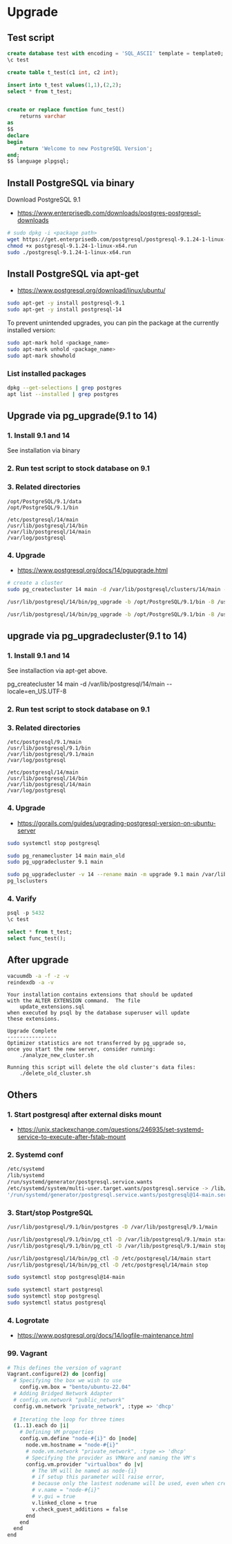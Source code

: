 # Upgrade

## Test script

```sql
create database test with encoding = 'SQL_ASCII' template = template0;
\c test

create table t_test(c1 int, c2 int);

insert into t_test values(1,1),(2,2);
select * from t_test;


create or replace function func_test()
    returns varchar
as
$$
declare
begin
    return 'Welcome to new PostgreSQL Version';
end;
$$ language plpgsql;

```

## Install PostgreSQL via binary

Download PostgreSQL 9.1

- https://www.enterprisedb.com/downloads/postgres-postgresql-downloads

```bash
# sudo dpkg -i <package path>
wget https://get.enterprisedb.com/postgresql/postgresql-9.1.24-1-linux-x64.run
chmod +x postgresql-9.1.24-1-linux-x64.run
sudo ./postgresql-9.1.24-1-linux-x64.run
```

## Install PostgreSQL via apt-get

- https://www.postgresql.org/download/linux/ubuntu/

```bash
sudo apt-get -y install postgresql-9.1
sudo apt-get -y install postgresql-14
```

To prevent unintended upgrades, you can pin the package at the currently installed version:

```bash
sudo apt-mark hold <package_name>
sudo apt-mark unhold <package_name>
sudo apt-mark showhold
```

### List installed packages

```bash
dpkg --get-selections | grep postgres
apt list --installed | grep postgres
```

## Upgrade via pg_upgrade(9.1 to 14)

### 1. Install 9.1 and 14

See installation via binary

### 2. Run test script to stock database on 9.1

### 3. Related directories

    /opt/PostgreSQL/9.1/data
    /opt/PostgreSQL/9.1/bin

    /etc/postgresql/14/main
    /usr/lib/postgresql/14/bin
    /var/lib/postgresql/14/main
    /var/log/postgresql

### 4. Upgrade

- https://www.postgresql.org/docs/14/pgupgrade.html

```bash
# create a cluster
sudo pg_createcluster 14 main -d /var/lib/postgresql/clusters/14/main --locale=en_US.UTF-8 --start-conf=manual

/usr/lib/postgresql/14/bin/pg_upgrade -b /opt/PostgreSQL/9.1/bin -B /usr/lib/postgresql/14/bin -d /opt/PostgreSQL/9.1/data -D /etc/postgresql/14/main --check

/usr/lib/postgresql/14/bin/pg_upgrade -b /opt/PostgreSQL/9.1/bin -B /usr/lib/postgresql/14/bin -d /opt/PostgreSQL/9.1/data -D /etc/postgresql/14/main

```

## upgrade via pg_upgradecluster(9.1 to 14)

### 1. Install 9.1 and 14

See installaction via apt-get above.

pg_createcluster 14 main -d /var/lib/postgresql/14/main --locale=en_US.UTF-8

### 2. Run test script to stock database on 9.1

### 3. Related directories

    /etc/postgresql/9.1/main
    /usr/lib/postgresql/9.1/bin
    /var/lib/postgresql/9.1/main
    /var/log/postgresql

    /etc/postgresql/14/main
    /usr/lib/postgresql/14/bin
    /var/lib/postgresql/14/main
    /var/log/postgresql

### 4. Upgrade

- https://gorails.com/guides/upgrading-postgresql-version-on-ubuntu-server

```bash
sudo systemctl stop postgresql

sudo pg_renamecluster 14 main main_old
sudo pg_upgradecluster 9.1 main

sudo pg_upgradecluster -v 14 --rename main -m upgrade 9.1 main /var/lib/postgresql/clusters/14/main
pg_lsclusters
```

### 4. Varify

```sql
psql -p 5432
\c test

select * from t_test;
select func_test();
```


## After upgrade

```bash
vacuumdb -a -f -z -v
reindexdb -a -v
```

    Your installation contains extensions that should be updated
    with the ALTER EXTENSION command.  The file
        update_extensions.sql
    when executed by psql by the database superuser will update
    these extensions.

    Upgrade Complete
    ----------------
    Optimizer statistics are not transferred by pg_upgrade so,
    once you start the new server, consider running:
        ./analyze_new_cluster.sh

    Running this script will delete the old cluster's data files:
        ./delete_old_cluster.sh


## Others

### 1. Start postgresql after external disks mount

- https://unix.stackexchange.com/questions/246935/set-systemd-service-to-execute-after-fstab-mount


### 2. Systemd conf
```bash
/etc/systemd
/lib/systemd
/run/systemd/generator/postgresql.service.wants
/etc/systemd/system/multi-user.target.wants/postgresql.service -> /lib/systemd/system/postgresql.service
'/run/systemd/generator/postgresql.service.wants/postgresql@14-main.service' -> '/lib/systemd/system/postgresql@.service'
```

### 3. Start/stop PostgreSQL 

```bash
/usr/lib/postgresql/9.1/bin/postgres -D /var/lib/postgresql/9.1/main

/usr/lib/postgresql/9.1/bin/pg_ctl -D /var/lib/postgresql/9.1/main start
/usr/lib/postgresql/9.1/bin/pg_ctl -D /var/lib/postgresql/9.1/main stop

/usr/lib/postgresql/14/bin/pg_ctl -D /etc/postgresql/14/main start
/usr/lib/postgresql/14/bin/pg_ctl -D /etc/postgresql/14/main stop
```

```bash
sudo systemctl stop postgresql@14-main

sudo systemctl start postgresql
sudo systemctl stop postgresql
sudo systemctl status postgresql
```

### 4. Logrotate

- https://www.postgresql.org/docs/14/logfile-maintenance.html

### 99. Vagrant

```bash
# This defines the version of vagrant
Vagrant.configure(2) do |config|
  # Specifying the box we wish to use
    config.vm.box = "bento/ubuntu-22.04"
  # Adding Bridged Network Adapter
  # config.vm.network "public_network"
  config.vm.network "private_network", :type => 'dhcp'
  
  # Iterating the loop for three times
  (1..1).each do |i|
    # Defining VM properties
    config.vm.define "node-#{i}" do |node|
      node.vm.hostname = "node-#{i}"
      # node.vm.network "private_network", :type => 'dhcp'
      # Specifying the provider as VMWare and naming the VM's
      config.vm.provider "virtualbox" do |v|
        # The VM will be named as node-{i}
        # if setup this parameter will raise error,
        # because only the lastest nodename will be used, even when creating the first node, maybe it's a bug
        # v.name = "node-#{i}"
        # v.gui = true
        v.linked_clone = true
        v.check_guest_additions = false
      end
    end
  end
end
```
